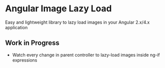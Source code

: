 # Angular Image Lazy Load
Easy and lightweight library to lazy load images in your Angular 2.x/4.x application

## Work in Progress
- Watch every change in parent controller to lazy-load images inside ng-if expressions

